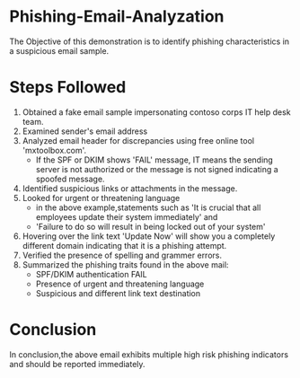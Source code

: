 # Phishing-Email-Analyzation
The Objective of this demonstration is to identify phishing characteristics in a suspicious email sample.

# Steps Followed
1) Obtained a fake email sample impersonating contoso corps IT help desk team.
2) Examined sender's email address 
3) Analyzed email header for discrepancies using free online tool 'mxtoolbox.com'.
   - If the SPF or DKIM shows 'FAIL' message, IT means the sending server is not authorized or the message is not signed indicating a spoofed message.
4) Identified suspicious links or attachments in the message.
5) Looked for urgent or threatening language 
   - in the above example,statements such as 'It is crucial that all employees update their system immediately' and
   - 'Failure to do so will result in being locked out of your system'
6) Hovering over the link text 'Update Now' will show you a completely different domain indicating that it is a phishing attempt.
7) Verified the presence of spelling and grammer errors.
8) Summarized the phishing traits found in the above mail:
   - SPF/DKIM authentication FAIL
   - Presence of urgent and threatening language
   - Suspicious and different link text destination

# Conclusion
In conclusion,the above email exhibits multiple high risk phishing indicators and should be reported immediately.
